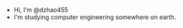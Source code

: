 - Hi, I’m @dzhao455
- I'm studying computer engineering somewhere on earth.

<!---
dzhao455/dzhao455 is a ✨ special ✨ repository because its `README.md` (this file) appears on your GitHub profile.
You can click the Preview link to take a look at your changes.
--->
